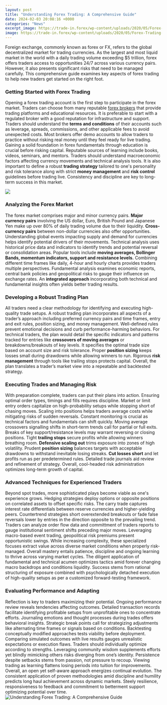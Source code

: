 ```yaml
---
layout: post
title: "Understanding Forex Trading: A Comprehensive Guide"
date: 2024-02-03 20:08:16 +0000
categories: "News"
excerpt_image: https://trade-in.forex/wp-content/uploads/2020/05/Forex-Trading-A-Practical-Beginner’s-Guide-scaled.jpg
image: https://trade-in.forex/wp-content/uploads/2020/05/Forex-Trading-A-Practical-Beginner’s-Guide-scaled.jpg
---
```


Foreign exchange, commonly known as forex or FX, refers to the global decentralized market for trading currencies. As the largest and most liquid market in the world with a daily trading volume exceeding $5 trillion, forex offers traders access to opportunities 24/7 across various currency pairs. However, it also presents significant risks that need to be managed carefully. This comprehensive guide examines key aspects of forex trading to help new traders get started on the right foot.
### Getting Started with Forex Trading 
Opening a forex trading account is the first step to participate in the forex market. Traders can choose from many reputable [forex brokers](https://fistore.mysenprints.com/collection/alaimo) that provide trading platforms and educational resources. It is preferable to start with a regulated broker with a good reputation for infrastructure and support. Traders should understand the **terms and conditions** of their accounts such as leverage, spreads, commissions, and other applicable fees to avoid unexpected costs. Most brokers offer demo accounts to allow traders to practice without risking real money until they feel ready for live trading.
Gaining a solid foundation in forex fundamentals through education is crucial before risking capital. Reputable sources of learning include books, videos, seminars, and mentors. Traders should understand macroeconomic factors affecting currency movements and technical analysis tools. It is also important to define a robust **trading strategy** tailored to one's personality and risk tolerance along with strict **money management** and **risk control** guidelines before trading live. Consistency and discipline are key to long-term success in this market.

![](https://www.mircic91.com/wp-content/uploads/2020/09/Forex-Trading-Picture.jpg)
### Analyzing the Forex Market 
The forex market comprises major and minor currency pairs. **Major currency pairs** involving the US dollar, Euro, British Pound and Japanese Yen make up over 80% of daily trading volume due to their liquidity. **Cross-currency pairs** between non-dollar currencies also offer opportunities. Understanding global events impacting supply and demand for currencies helps identify potential drivers of their movements.
Technical analysis uses historical price data and indicators to identify trends and potential reversal or consolidation areas. Popular tools include **moving averages, Bollinger Bands, momentum indicators, support and resistance levels.** Combining different time frames like daily, 4-hour and hourly charts provides traders multiple perspectives. Fundamental analysis examines economic reports, central bank policies and geopolitical risks to gauge their influence on exchange rates. An **integrated approach** incorporating both technical and fundamental insights often yields better trading results.
### Developing a Robust Trading Plan
All traders need a clear methodology for identifying and executing high-quality trade setups. A robust trading plan incorporates all aspects of a trader’s approach including preferred currency pairs and time frames, entry and exit rules, position sizing, and money management. Well-defined rules prevent emotional decisions and curb performance-harming behaviors. 
For technical traders, the plan would detail the specific indicators and patterns tracked for entries like **crossovers of moving averages** or breakdowns/breakouts of key levels. It specifies the optimal trade size based on account size and risk tolerance. Proper **position sizing** keeps losses small during drawdowns while allowing winners to run. Rigorous **risk management** through tools like trailing stops protects capital. Overall, the plan translates a trader’s market view into a repeatable and backtested strategy.
### Executing Trades and Managing Risk
With preparation complete, traders can put their plans into action. Ensuring optimal order types, timings and fills requires discipline. Market or limit entry orders capitalize on high-probability setups while stopping short of chasing moves. Scaling into positions helps traders average costs while mitigating risks of sudden reversals. 
Constant monitoring is crucial as technical factors and fundamentals can shift quickly. Moving average crossovers signalling shifts in short-term trends call for partial or full exits. Breaks of key support/resistance levels may warrant reversing or closing positions. Tight **trailing stops** secure profits while allowing winners breathing room. **Defensive scaling out** trims exposure into zones of high volatility.
Prudent **position sizing** balances targets with acceptable drawdowns to withstand inevitable losing streaks. **Cut losses short** and let profits run as per predetermined rules. Detailed trade journals aid review and refinement of strategy. Overall, cool-headed risk administration optimizes long-term growth of capital.
### Advanced Techniques for Experienced Traders 
Beyond spot trades, more sophisticated plays become viable as one's experience grows. Hedging strategies deploy options or opposite positions on correlated assets to offset specific risks. The carry trade captures interest rate differentials between reserve currencies and higher-yielding peers. 
Countertrend strategies short overextended breakouts or fade false reversals lower by entries in the direction opposite to the prevailing trend. Traders can analyze order flow data and committment of traders reports to gauge institutional sentiment shifts preceding major moves. 
Leveraging macro-based event trading, geopolitical risk premiums present opportunistic swings. While increasing complexity, these specialized focuses extract value across diverse market conditions when properly risk-managed.
Overall mastery entails patience, discipline and ongoing learning to thrive across varying market cycles. The diligent application of fundamental and technical acumen optimizes tactics amid forever changing macro backdrops and conditions liquidity. Success stems from rational structuring of exposure combined with psychologically detached execution of high-quality setups as per a customized forward-testing framework.
### Evaluating Performance and Adapting 
Reflection is key to traders maximizing their potential. Ongoing performance review reveals tendencies affecting outcomes. Detailed transaction records facilitate identifying profitable setups from unprofitable ones to concentrate efforts. Journaling emotions and thought processes during trades offers behavioral insights. 
Strategic break points call for strategizing adjustments like alternating time frames or signals based on conditions. Backtesting conceptually modified approaches tests viability before deployment. Comparing simulated outcomes with live results gauges unrealistic expectations or execution flaws.
Traders should individually optimize according to strengths. Leveraging community wisdom supplements efforts yet blindly mimicking others risks diverging from one’s identity. Persistence despite setbacks stems from passion, not pressure to recoup. Viewing trading as learning flattens losing periods into tuition for improvements. Overall, an open yet self-aware approach energizes continual evolution.
The consistent application of proven methodologies amid discipline and humility predicts long haul achievement across dynamic markets. Steely resilience, responsiveness to feedback and commitment to betterment support optimizing potential over time.
![Understanding Forex Trading: A Comprehensive Guide](https://trade-in.forex/wp-content/uploads/2020/05/Forex-Trading-A-Practical-Beginner’s-Guide-scaled.jpg)